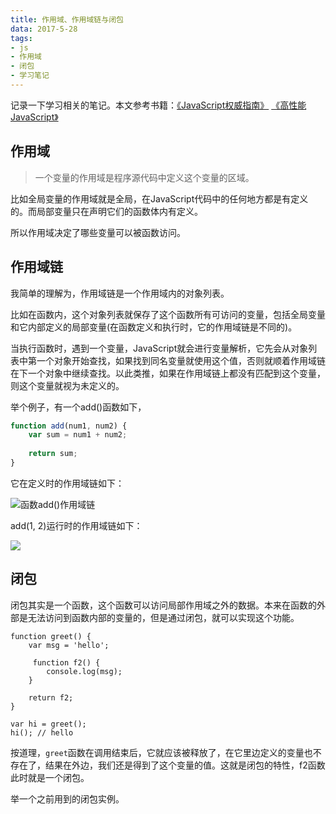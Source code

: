 ```yaml
---
title: 作用域、作用域链与闭包
data: 2017-5-28
tags:
- js
- 作用域
- 闭包
- 学习笔记
---
```


记录一下学习相关的笔记。本文参考书籍：[《JavaScript权威指南》](https://book.douban.com/subject/10549733/) [《高性能JavaScript》](https://book.douban.com/subject/5362856/)

<!--more -->

## 作用域

>  一个变量的作用域是程序源代码中定义这个变量的区域。

比如全局变量的作用域就是全局，在JavaScript代码中的任何地方都是有定义的。而局部变量只在声明它们的函数体内有定义。

所以作用域决定了哪些变量可以被函数访问。

## 作用域链

我简单的理解为，作用域链是一个作用域内的对象列表。

比如在函数内，这个对象列表就保存了这个函数所有可访问的变量，包括全局变量和它内部定义的局部变量(在函数定义和执行时，它的作用域链是不同的)。

当执行函数时，遇到一个变量，JavaScript就会进行变量解析，它先会从对象列表中第一个对象开始查找，如果找到同名变量就使用这个值，否则就顺着作用域链在下一个对象中继续查找。以此类推，如果在作用域链上都没有匹配到这个变量，则这个变量就视为未定义的。

举个例子，有一个add()函数如下，

```js
function add(num1, num2) {
    var sum = num1 + num2;
    
    return sum;
}
```

它在定义时的作用域链如下：

 ![函数add()作用域链](https://ws4.sinaimg.cn/large/006tNc79ly1frr3yfojzjj30wy0bmack.jpg)

add(1, 2)运行时的作用域链如下：

![](https://ws1.sinaimg.cn/large/006tNc79ly1frr4r1ink1j30yy0m6gq1.jpg)



## 闭包

闭包其实是一个函数，这个函数可以访问局部作用域之外的数据。本来在函数的外部是无法访问到函数内部的变量的，但是通过闭包，就可以实现这个功能。

```Js
function greet() {
    var msg = 'hello';
    
     function f2() {
        console.log(msg);
    }
    
    return f2;
}

var hi = greet();
hi(); // hello
```

按道理，`greet`函数在调用结束后，它就应该被释放了，在它里边定义的变量也不存在了，结果在外边，我们还是得到了这个变量的值。这就是闭包的特性，f2函数此时就是一个闭包。

举一个之前用到的闭包实例。

